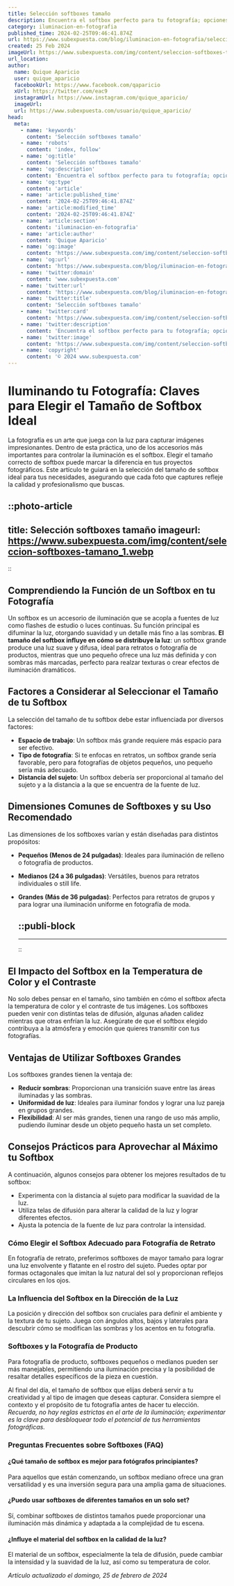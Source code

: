 ```yaml
---
title: Selección softboxes tamaño
description: Encuentra el softbox perfecto para tu fotografía; opciones de todos tamaños que mejoran la iluminación y la calidad visual de tus imágenes.
category: iluminacion-en-fotografia
published_time: 2024-02-25T09:46:41.874Z
url: https://www.subexpuesta.com/blog/iluminacion-en-fotografia/seleccion-softboxes-tamano
created: 25 Feb 2024
imageUrl: https://www.subexpuesta.com/img/content/seleccion-softboxes-tamano_1.webp
url_location:
author:
  name: Quique Aparicio
  user: quique_aparicio
  facebookUrl: https://www.facebook.com/qaparicio
  xUrl: https://twitter.com/eac9
  instagramUrl: https://www.instagram.com/quique_aparicio/
  imageUrl: 
  url: https://www.subexpuesta.com/usuario/quique_aparicio/
head:
  meta:
    - name: 'keywords'
      content: 'Selección softboxes tamaño'
    - name: 'robots'
      content: 'index, follow'
    - name: 'og:title'
      content: 'Selección softboxes tamaño'
    - name: 'og:description'
      content: 'Encuentra el softbox perfecto para tu fotografía; opciones de todos tamaños que mejoran la iluminación y la calidad visual de tus imágenes.'
    - name: 'og:type'
      content: 'article'
    - name: 'article:published_time'
      content: '2024-02-25T09:46:41.874Z'
    - name: 'article:modified_time'
      content: '2024-02-25T09:46:41.874Z'
    - name: 'article:section'
      content: 'iluminacion-en-fotografia'
    - name: 'article:author'
      content: 'Quique Aparicio'
    - name: 'og:image'
      content: 'https://www.subexpuesta.com/img/content/seleccion-softboxes-tamano_1.webp'
    - name: 'og:url'
      content: 'https://www.subexpuesta.com/blog/iluminacion-en-fotografia/seleccion-softboxes-tamano'
    - name: 'twitter:domain'
      content: 'www.subexpuesta.com'
    - name: 'twitter:url'
      content: 'https://www.subexpuesta.com/blog/iluminacion-en-fotografia/seleccion-softboxes-tamano'
    - name: 'twitter:title'
      content: 'Selección softboxes tamaño'
    - name: 'twitter:card'
      content: 'https://www.subexpuesta.com/img/content/seleccion-softboxes-tamano_1.webp'
    - name: 'twitter:description'
      content: 'Encuentra el softbox perfecto para tu fotografía; opciones de todos tamaños que mejoran la iluminación y la calidad visual de tus imágenes.'
    - name: 'twitter:image'
      content: 'https://www.subexpuesta.com/img/content/seleccion-softboxes-tamano_1.webp'
    - name: 'copyright'
      content: '© 2024 www.subexpuesta.com'
---
```

# Iluminando tu Fotografía: Claves para Elegir el Tamaño de Softbox Ideal

La fotografía es un arte que juega con la luz para capturar imágenes impresionantes. Dentro de esta práctica, uno de los accesorios más importantes para controlar la iluminación es el softbox. Elegir el tamaño correcto de softbox puede marcar la diferencia en tus proyectos fotográficos. Este artículo te guiará en la selección del tamaño de softbox ideal para tus necesidades, asegurando que cada foto que captures refleje la calidad y profesionalismo que buscas.


::photo-article
---
title: Selección softboxes tamaño
imageurl: https://www.subexpuesta.com/img/content/seleccion-softboxes-tamano_1.webp
---
::


## Comprendiendo la Función de un Softbox en tu Fotografía

Un softbox es un accesorio de iluminación que se acopla a fuentes de luz como flashes de estudio o luces continuas. Su función principal es difuminar la luz, otorgando suavidad y un detalle más fino a las sombras. **El tamaño del softbox influye en cómo se distribuye la luz**: un softbox grande produce una luz suave y difusa, ideal para retratos o fotografía de productos, mientras que uno pequeño ofrece una luz más definida y con sombras más marcadas, perfecto para realzar texturas o crear efectos de iluminación dramáticos.

## Factores a Considerar al Seleccionar el Tamaño de tu Softbox

La selección del tamaño de tu softbox debe estar influenciada por diversos factores:

- **Espacio de trabajo**: Un softbox más grande requiere más espacio para ser efectivo.
- **Tipo de fotografía**: Si te enfocas en retratos, un softbox grande sería favorable, pero para fotografías de objetos pequeños, uno pequeño sería más adecuado.
- **Distancia del sujeto**: Un softbox debería ser proporcional al tamaño del sujeto y a la distancia a la que se encuentra de la fuente de luz.

## Dimensiones Comunes de Softboxes y su Uso Recomendado

Las dimensiones de los softboxes varían y están diseñadas para distintos propósitos:

- **Pequeños (Menos de 24 pulgadas)**: Ideales para iluminación de relleno o fotografía de productos.
- **Medianos (24 a 36 pulgadas)**: Versátiles, buenos para retratos individuales o still life.
- **Grandes (Más de 36 pulgadas)**: Perfectos para retratos de grupos y para lograr una iluminación uniforme en fotografía de moda.


  ::publi-block
  ---
  ---
  ::
  
  
## El Impacto del Softbox en la Temperatura de Color y el Contraste

No solo debes pensar en el tamaño, sino también en cómo el softbox afecta la temperatura de color y el contraste de tus imágenes. Los softboxes pueden venir con distintas telas de difusión, algunas añaden calidez mientras que otras enfrían la luz. Asegúrate de que el softbox elegido contribuya a la atmósfera y emoción que quieres transmitir con tus fotografías.

## Ventajas de Utilizar Softboxes Grandes

Los softboxes grandes tienen la ventaja de:

- **Reducir sombras**: Proporcionan una transición suave entre las áreas iluminadas y las sombras.
- **Uniformidad de luz**: Ideales para iluminar fondos y lograr una luz pareja en grupos grandes.
- **Flexibilidad**: Al ser más grandes, tienen una rango de uso más amplio, pudiendo iluminar desde un objeto pequeño hasta un set completo.

## Consejos Prácticos para Aprovechar al Máximo tu Softbox

A continuación, algunos consejos para obtener los mejores resultados de tu softbox:

- Experimenta con la distancia al sujeto para modificar la suavidad de la luz.
- Utiliza telas de difusión para alterar la calidad de la luz y lograr diferentes efectos.
- Ajusta la potencia de la fuente de luz para controlar la intensidad.

### Cómo Elegir el Softbox Adecuado para Fotografía de Retrato

En fotografía de retrato, preferimos softboxes de mayor tamaño para lograr una luz envolvente y flatante en el rostro del sujeto. Puedes optar por formas octagonales que imitan la luz natural del sol y proporcionan reflejos circulares en los ojos.

### La Influencia del Softbox en la Dirección de la Luz

La posición y dirección del softbox son cruciales para definir el ambiente y la textura de tu sujeto. Juega con ángulos altos, bajos y laterales para descubrir cómo se modifican las sombras y los acentos en tu fotografía.

### Softboxes y la Fotografía de Producto

Para fotografía de producto, softboxes pequeños o medianos pueden ser más manejables, permitiendo una iluminación precisa y la posibilidad de resaltar detalles específicos de la pieza en cuestión.

Al final del día, el tamaño de softbox que elijas deberá servir a tu creatividad y al tipo de imagen que deseas capturar. Considera siempre el contexto y el propósito de tu fotografía antes de hacer tu elección. *Recuerda, no hay reglas estrictas en el arte de la iluminación; experimentar es la clave para desbloquear todo el potencial de tus herramientas fotográficas.*

### Preguntas Frecuentes sobre Softboxes (FAQ)

#### ¿Qué tamaño de softbox es mejor para fotógrafos principiantes?
Para aquellos que están comenzando, un softbox mediano ofrece una gran versatilidad y es una inversión segura para una amplia gama de situaciones.

#### ¿Puedo usar softboxes de diferentes tamaños en un solo set?
Sí, combinar softboxes de distintos tamaños puede proporcionar una iluminación más dinámica y adaptada a la complejidad de tu escena.

#### ¿Influye el material del softbox en la calidad de la luz?
El material de un softbox, especialmente la tela de difusión, puede cambiar la intensidad y la suavidad de la luz, así como su temperatura de color.

_Artículo actualizado el domingo, 25 de febrero de 2024_